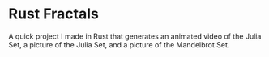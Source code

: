 # Rust Fractals
 
A quick project I made in Rust that generates an animated video of the Julia Set, a picture of the Julia Set, and a picture of the Mandelbrot Set.
